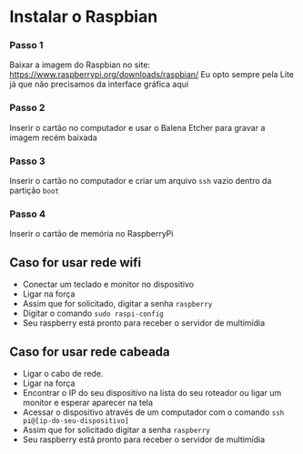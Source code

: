 # Instalar o Raspbian

### Passo 1
Baixar a imagem do Raspbian no site: https://www.raspberrypi.org/downloads/raspbian/
Eu opto sempre pela Lite já que não precisamos da interface gráfica aqui

### Passo 2
Inserir o cartão no computador e usar o Balena Etcher para gravar a imagem recém baixada

### Passo 3
Inserir o cartão no computador e criar um arquivo `ssh` vazio dentro da partição `boot`

### Passo 4
Inserir o cartão de memória no RaspberryPi

## Caso for usar rede wifi
* Conectar um teclado e monitor no dispositivo
* Ligar na força
* Assim que for solicitado, digitar a senha `raspberry`
* Digitar o comando `sudo raspi-config`
* Seu raspberry está pronto para receber o servidor de multimídia

## Caso for usar rede cabeada
* Ligar o cabo de rede.
* Ligar na força
* Encontrar o IP do seu dispositivo na lista do seu roteador ou ligar um monitor e esperar aparecer na tela
* Acessar o dispositivo através de um computador com o comando `ssh pi@[ip-do-seu-dispositivo]`
* Assim que for solicitado digitar a senha `raspberry`
* Seu raspberry está pronto para receber o servidor de multimídia